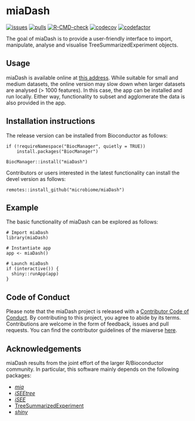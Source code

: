 # miaDash

[![issues](https://img.shields.io/github/issues/microbiome/miaDash)](https://github.com/microbiome/miaDash/issues)
[![pulls](https://img.shields.io/github/issues-pr/microbiome/miaDash)](https://github.com/microbiome/miaDash/pulls)
[![R-CMD-check](https://github.com/microbiome/miaDash/workflows/rworkflows/badge.svg)](https://github.com/microbiome/miaDash/actions)
[![codecov](https://codecov.io/gh/microbiome/miaDash/branch/devel/graph/badge.svg)](https://app.codecov.io/gh/microbiome/miaDash?branch=devel)
[![codefactor](https://www.codefactor.io/repository/github/microbiome/miadash/badge)](https://www.codefactor.io/repository/github/microbiome/miadash)

The goal of miaDash is to provide a user-friendly interface to import,
manipulate, analyse and visualise TreeSummarizedExperiment objects.

## Usage

miaDash is available online at [this address](microbiome-miadash.2.rahtiapp.fi/).
While suitable for small and medium datasets, the online version may slow down
when larger datasets are analysed (> 1000 features). In this case, the app can
be installed and run locally. Either way, functionality to subset and
agglomerate the data is also provided in the app.

## Installation instructions

The release version can be installed from Bioconductor as follows:

```
if (!requireNamespace("BiocManager", quietly = TRUE))
    install.packages("BiocManager")

BiocManager::install("miaDash")
```

Contributors or users interested in the latest functionality can install the
devel version as follows:

```
remotes::install_github("microbiome/miaDash")
```

## Example

The basic functionality of miaDash can be explored as follows:

```
# Import miaDash
library(miaDash)

# Instantiate app
app <- miaDash()

# Launch miaDash
if (interactive()) {
  shiny::runApp(app)
}
```

## Code of Conduct

Please note that the miaDash project is released with a
[Contributor Code of Conduct](https://bioconductor.org/about/code-of-conduct/).
By contributing to this project, you agree to abide by its terms. Contributions
are welcome in the form of feedback, issues and pull requests. You can find the
contributor guidelines of the miaverse
[here](https://github.com/microbiome/mia/blob/devel/CONTRIBUTING.md).

## Acknowledgements

miaDash results from the joint effort of the larger R/Bioconductor community. In
particular, this software mainly depends on the following packages:

- [_mia_](https://bioconductor.org/packages/release/bioc/html/mia.html)
- [_iSEEtree_](https://bioconductor.org/packages/devel/bioc/html/iSEEtree.html)
- [_iSEE_](https://www.bioconductor.org/packages/release/bioc/html/iSEE.html)
- [TreeSummarizedExperiment](https://www.bioconductor.org/packages/release/bioc/html/TreeSummarizedExperiment.html)
- [_shiny_](https://cran.r-project.org/web/packages/shiny/)
